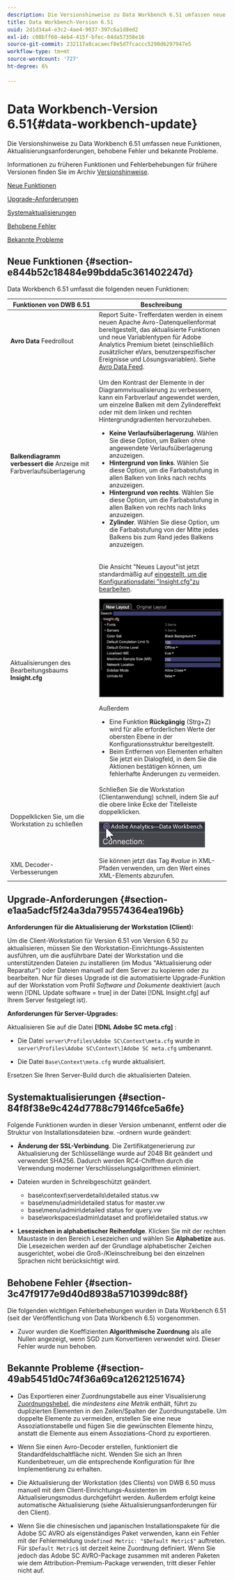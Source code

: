 ```yaml
---
description: Die Versionshinweise zu Data Workbench 6.51 umfassen neue Funktionen, Aktualisierungsanforderungen, behobene Fehler und bekannte Probleme.
title: Data Workbench-Version 6.51
uuid: 2d1d34a4-e3c2-4ae4-9037-397c6a1d8ed2
exl-id: c08bff60-4eb4-415f-bfec-04da57358e16
source-git-commit: 232117a8cacaecf8e5d7fcaccc5290d6297947e5
workflow-type: tm+mt
source-wordcount: '727'
ht-degree: 6%

---
```


# Data Workbench-Version 6.51{#data-workbench-update}

Die Versionshinweise zu Data Workbench 6.51 umfassen neue Funktionen, Aktualisierungsanforderungen, behobene Fehler und bekannte Probleme.

Informationen zu früheren Funktionen und Fehlerbehebungen für frühere Versionen finden Sie im Archiv [Versionshinweise](https://experienceleague.adobe.com/docs/data-workbench/using/release-notes/release-notes.html).

[Neue Funktionen](../../home/c-release-notes-insight/c-6-51.md#section-e844b52c18484e99bdda5c361402247d)

[Upgrade-Anforderungen](../../home/c-release-notes-insight/c-6-51.md#section-e1aa5adcf5f24a3da795574364ea196b)

[Systemaktualisierungen](../../home/c-release-notes-insight/c-6-51.md#section-84f8f38e9c424d7788c79146fce5a6fe)

[Behobene Fehler](../../home/c-release-notes-insight/c-6-51.md#section-3c47f9177e9d40d8938a5710399dc88f)

[Bekannte Probleme](../../home/c-release-notes-insight/c-6-51.md#section-49ab5451d0c74f36a69ca12621251674)

## Neue Funktionen {#section-e844b52c18484e99bdda5c361402247d}

Data Workbench 6.51 umfasst die folgenden neuen Funktionen:

<table id="table_9305F30AEF5D49B2B052D1E7C9570D2C"> 
 <thead> 
  <tr> 
   <th colname="col1" class="entry"><b>Funktionen von DWB 6.51  </b> </th> 
   <th colname="col2" class="entry"> Beschreibung </th> 
  </tr>
 </thead>
 <tbody> 
  <tr> 
   <td colname="col1"><b>Avro Data </b> Feedrollout </td> 
   <td colname="col2">Report Suite-Trefferdaten werden in einem neuen Apache Avro-Datenquellenformat bereitgestellt, das aktualisierte Funktionen und neue Variablentypen für Adobe Analytics Premium bietet (einschließlich zusätzlicher eVars, benutzerspezifischer Ereignisse und Lösungsvariablen). Siehe <a href="https://experienceleague.adobe.com/docs/data-workbench/using/dataset/log-proc-config-file/c-log-sources.html#section-9a824b4c3d5549e7952a7111232035b2" format="https" scope="external"> Avro Data Feed</a>. </td> 
  </tr> 
  <tr> 
   <td colname="col1"><b>Balkendiagramm verbessert die </b> Anzeige mit Farbverlaufsüberlagerung </td> 
   <td colname="col2"> <p>Um den Kontrast der Elemente in der Diagrammvisualisierung zu verbessern, kann ein Farbverlauf angewendet werden, um einzelne Balken mit dem Zylindereffekt oder mit dem linken und rechten Hintergrundgradienten hervorzuheben. </p> 
    <ul id="ul_04C17524FE904F1CA6AE9B18F50551A9"> 
     <li id="li_D5F3B808F6BD4413A985EAC72EB89D5D"><b>Keine Verlaufsüberlagerung</b>. Wählen Sie diese Option, um Balken ohne angewendete Verlaufsüberlagerung anzuzeigen. </li> 
     <li id="li_EF26B82D206643419948BD83ACF8A115"><b>Hintergrund von links</b>. Wählen Sie diese Option, um die Farbabstufung in allen Balken von links nach rechts anzuzeigen. </li> 
     <li id="li_3D5BE49CEC1748F68944AD2ABEFD7B23"><b>Hintergrund von rechts</b>. Wählen Sie diese Option, um die Farbabstufung in allen Balken von rechts nach links anzuzeigen. </li> 
     <li id="li_2CA78F34D2F44A29BE8FD53334E0DB24"><b>Zylinder</b>. Wählen Sie diese Option, um die Farbabstufung von der Mitte jedes Balkens bis zum Rand jedes Balkens anzuzeigen. </li> 
    </ul> </td> 
  </tr> 
  <tr> 
   <td colname="col1">Aktualisierungen des Bearbeitungsbaums <b>Insight.cfg</b> </td> 
   <td colname="col2"> <p>Die Ansicht "Neues Layout"ist jetzt standardmäßig auf <a href="https://experienceleague.adobe.com/docs/data-workbench/using/client/c-insght-config-param.html" format="https" scope="external"> eingestellt, um die Konfigurationsdatei "Insight.cfg"zu bearbeiten</a>. </p><img placement="break" id="image_898F9FC38F404DE19076CAA48AFBE673" src="assets/config_tree_new_layout.png" /> <p>Außerdem 
     <ul id="ul_9484D81C1F5A48CCBFC77204B60E3650"> 
      <li id="li_574CA325411C4482B759E60F453C15BC">Eine Funktion <b>Rückgängig</b> (Strg+Z) wird für alle erforderlichen Werte der obersten Ebene in der Konfigurationsstruktur bereitgestellt. </li> 
      <li id="li_91B8F8F12FA847FDACBB9690B9F97793">Beim Entfernen von Elementen erhalten Sie jetzt ein Dialogfeld, in dem Sie die Aktionen bestätigen können, um fehlerhafte Änderungen zu vermeiden. </li> 
     </ul> </p> </td> 
  </tr> 
  <tr> 
   <td colname="col1"> Doppelklicken Sie, um die Workstation zu schließen </td> 
   <td colname="col2">Schließen Sie die Workstation (Clientanwendung) schnell, indem Sie auf die obere linke Ecke der Titelleiste doppelklicken. <p><img placement="break" id="image_DA1E5A6C7C404F0F9140077076D99224" src="assets/6_51_app_close.png" /> </p> </td> 
  </tr> 
  <tr> 
   <td colname="col1"> XML Decoder-Verbesserungen </td> 
   <td colname="col2">Sie können jetzt das Tag <i>#value</i> in XML-Pfaden verwenden, um den Wert eines XML-Elements abzurufen. </td> 
  </tr> 
 </tbody> 
</table>

## Upgrade-Anforderungen {#section-e1aa5adcf5f24a3da795574364ea196b}

**Anforderungen für die Aktualisierung der Workstation (Client):**

Um die Client-Workstation für Version 6.51 von Version 6.50 zu aktualisieren, müssen Sie den Workstation-Einrichtungs-Assistenten ausführen, um die ausführbare Datei der Workstation und die unterstützenden Dateien zu installieren (im Modus &quot;Aktualisierung oder Reparatur&quot;) oder Dateien manuell auf dem Server zu kopieren oder zu bearbeiten. Nur für dieses Upgrade ist die automatisierte Upgrade-Funktion auf der Workstation vom Profil *Software und Dokumente* deaktiviert (auch wenn [!DNL Update software = true] in der Datei [!DNL Insight.cfg] auf Ihrem Server festgelegt ist).

**Anforderungen für Server-Upgrades:**

Aktualisieren Sie auf die Datei **[!DNL Adobe SC meta.cfg]** :

* Die Datei `server\Profiles\Adobe SC\Context\meta.cfg` wurde in `server\Profiles\Adobe SC\Context\]Adobe SC meta.cfg` umbenannt.

* Die Datei `Base\Context\meta.cfg` wurde aktualisiert.

Ersetzen Sie Ihren Server-Build durch die aktualisierten Dateien.

## Systemaktualisierungen {#section-84f8f38e9c424d7788c79146fce5a6fe}

Folgende Funktionen wurden in dieser Version umbenannt, entfernt oder die Struktur von Installationsdateien bzw. -ordnern wurde geändert:

* **Änderung der SSL-Verbindung**. Die Zertifikatgenerierung zur Aktualisierung der Schlüssellänge wurde auf 2048 Bit geändert und verwendet SHA256. Dadurch werden RC4-Chiffren durch die Verwendung moderner Verschlüsselungsalgorithmen eliminiert.
* Dateien wurden in Schreibgeschützt geändert.

   * base\context\serverdetails\detailed status.vw
   * base\menu\admin\detailed status for master.vw
   * base\menu\admin\detailed status for query.vw
   * base\workspaces\admin\dataset and profile\detailed status.vw

* **Lesezeichen in alphabetischer Reihenfolge**. Klicken Sie mit der rechten Maustaste in den Bereich Lesezeichen und wählen Sie **Alphabetize** aus. Die Lesezeichen werden auf der Grundlage alphabetischer Zeichen ausgerichtet, wobei die Groß-/Kleinschreibung bei den einzelnen Sprachen nicht berücksichtigt wird.

## Behobene Fehler {#section-3c47f9177e9d40d8938a5710399dc88f}

Die folgenden wichtigen Fehlerbehebungen wurden in Data Workbench 6.51 (seit der Veröffentlichung von Data Workbench 6.5) vorgenommen.

* Zuvor wurden die Koeffizienten **Algorithmische Zuordnung** als alle Nullen angezeigt, wenn SGD zum Konvertieren verwendet wird. Dieser Fehler wurde nun behoben.

## Bekannte Probleme {#section-49ab5451d0c74f36a69ca12621251674}

* Das Exportieren einer Zuordnungstabelle aus einer Visualisierung [Zuordnungshebel](/help/home/c-get-started/c-analysis-vis/associations-chord.md), die *mindestens eine Metrik* enthält, führt zu duplizierten Elementen in den Zeilen/Spalten der Zuordnungstabelle. Um doppelte Elemente zu vermeiden, erstellen Sie eine neue Assoziationstabelle und fügen Sie die gewünschten Elemente hinzu, anstatt die Elemente aus einem Assoziations-Chord zu exportieren.

* Wenn Sie einen Avro-Decoder erstellen, funktioniert die Standardfeldschaltfläche nicht. Wenden Sie sich an Ihren Kundenbetreuer, um die entsprechende Konfiguration für Ihre Implementierung zu erhalten.
* Die Aktualisierung der Workstation (des Clients) von DWB 6.50 muss manuell mit dem Client-Einrichtungs-Assistenten im Aktualisierungsmodus durchgeführt werden. Außerdem erfolgt keine automatische Aktualisierung (siehe Aktualisierungsanforderungen für den Client).
* Wenn Sie die chinesischen und japanischen Installationspakete für die Adobe SC AVRO als eigenständiges Paket verwenden, kann ein Fehler mit der Fehlermeldung `Undefined Metric: "$Default Metric$"` auftreten. Für `$Default Metric$` ist derzeit keine Zuordnung definiert. Wenn Sie jedoch das Adobe SC AVRO-Package zusammen mit anderen Paketen wie dem Attribution-Premium-Package verwenden, tritt dieser Fehler nicht auf.
